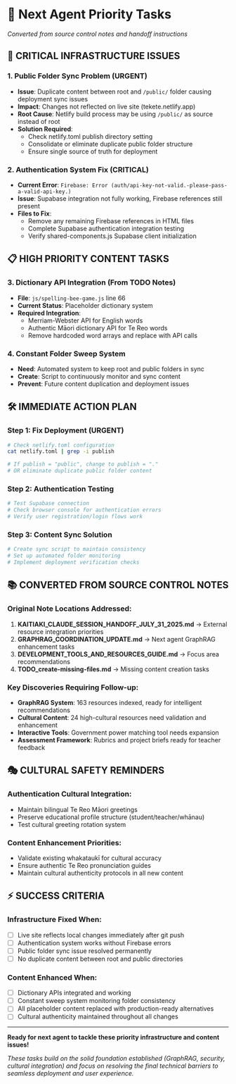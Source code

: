 # 🎯 Next Agent Priority Tasks
*Converted from source control notes and handoff instructions*

## 🚨 **CRITICAL INFRASTRUCTURE ISSUES**

### **1. Public Folder Sync Problem (URGENT)**
- **Issue**: Duplicate content between root and `/public/` folder causing deployment sync issues
- **Impact**: Changes not reflected on live site (tekete.netlify.app)
- **Root Cause**: Netlify build process may be using `/public/` as source instead of root
- **Solution Required**: 
  - Check netlify.toml publish directory setting
  - Consolidate or eliminate duplicate public folder structure
  - Ensure single source of truth for deployment

### **2. Authentication System Fix (CRITICAL)**
- **Current Error**: `Firebase: Error (auth/api-key-not-valid.-please-pass-a-valid-api-key.)`
- **Issue**: Supabase integration not fully working, Firebase references still present
- **Files to Fix**:
  - Remove any remaining Firebase references in HTML files
  - Complete Supabase authentication integration testing
  - Verify shared-components.js Supabase client initialization

## 📋 **HIGH PRIORITY CONTENT TASKS**

### **3. Dictionary API Integration (From TODO Notes)**
- **File**: `js/spelling-bee-game.js` line 66
- **Current Status**: Placeholder dictionary system
- **Required Integration**:
  - Merriam-Webster API for English words
  - Authentic Māori dictionary API for Te Reo words
  - Remove hardcoded word arrays and replace with API calls

### **4. Constant Folder Sweep System**
- **Need**: Automated system to keep root and public folders in sync
- **Create**: Script to continuously monitor and sync content
- **Prevent**: Future content duplication and deployment issues

## 🛠️ **IMMEDIATE ACTION PLAN**

### **Step 1: Fix Deployment (URGENT)**
```bash
# Check netlify.toml configuration
cat netlify.toml | grep -i publish

# If publish = "public", change to publish = "."
# OR eliminate duplicate public folder content
```

### **Step 2: Authentication Testing**
```bash
# Test Supabase connection
# Check browser console for authentication errors
# Verify user registration/login flows work
```

### **Step 3: Content Sync Solution**
```bash
# Create sync script to maintain consistency
# Set up automated folder monitoring
# Implement deployment verification checks
```

## 📚 **CONVERTED FROM SOURCE CONTROL NOTES**

### **Original Note Locations Addressed**:
1. **KAITIAKI_CLAUDE_SESSION_HANDOFF_JULY_31_2025.md** → External resource integration priorities
2. **GRAPHRAG_COORDINATION_UPDATE.md** → Next agent GraphRAG enhancement tasks  
3. **DEVELOPMENT_TOOLS_AND_RESOURCES_GUIDE.md** → Focus area recommendations
4. **TODO_create-missing-files.md** → Missing content creation tasks

### **Key Discoveries Requiring Follow-up**:
- **GraphRAG System**: 163 resources indexed, ready for intelligent recommendations
- **Cultural Content**: 24 high-cultural resources need validation and enhancement
- **Interactive Tools**: Government power matching tool needs expansion
- **Assessment Framework**: Rubrics and project briefs ready for teacher feedback

## 🎭 **CULTURAL SAFETY REMINDERS**

### **Authentication Cultural Integration**:
- Maintain bilingual Te Reo Māori greetings
- Preserve educational profile structure (student/teacher/whānau)
- Test cultural greeting rotation system

### **Content Enhancement Priorities**:
- Validate existing whakataukī for cultural accuracy
- Ensure authentic Te Reo pronunciation guides
- Maintain cultural authenticity protocols in all new content

## ⚡ **SUCCESS CRITERIA**

### **Infrastructure Fixed When**:
- [ ] Live site reflects local changes immediately after git push
- [ ] Authentication system works without Firebase errors
- [ ] Public folder sync issue resolved permanently
- [ ] No duplicate content between root and public directories

### **Content Enhanced When**:
- [ ] Dictionary APIs integrated and working
- [ ] Constant sweep system monitoring folder consistency
- [ ] All placeholder content replaced with production-ready alternatives
- [ ] Cultural authenticity maintained throughout all changes

---

**Ready for next agent to tackle these priority infrastructure and content issues!** 

*These tasks build on the solid foundation established (GraphRAG, security, cultural integration) and focus on resolving the final technical barriers to seamless deployment and user experience.*